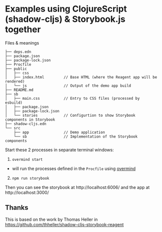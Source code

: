 # Examples using ClojureScript (shadow-cljs) & Storybook.js together

Files & meanings
```
├── deps.edn
├── package.json
├── package-lock.json
├── Procfile
├── public
│   ├── css
│   ├── index.html         // Base HTML (where the Reagent app will be rendered)
│   └── js                 // Output of the demo app build
├── README.md
├── sb
│   ├── main.css           // Entry to CSS files (processed by esbuild)
│   ├── package.json
│   ├── package-lock.json
│   └── stories            // Configurtion to show Storybook components in Storybook
├── shadow-cljs.edn
└── src
    ├── app                // Demo application
    └── sb                 // Implementation of the Storybook components
```

Start these 2 processes in separate terminal windows:
1. `overmind start`
  - will run the processes defined in the `Procfile` using [overmind](https://github.com/DarthSim/overmind)
2. `npm run storybook`

Then you can see the storybook at http://localhost:6006/ and the app at http://localhost:3000/

## Thanks

This is based on the work by Thomas Heller in https://github.com/thheller/shadow-cljs-storybook-reagent
